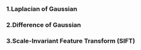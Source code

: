 ### 1.Laplacian of Gaussian
### 2.Difference of Gaussian
### 3.Scale-Invariant Feature Transform (SIFT)
